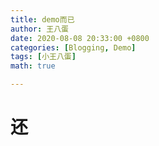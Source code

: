 ```yaml
---
title: demo而已
author: 王八蛋
date: 2020-08-08 20:33:00 +0800
categories: [Blogging, Demo]
tags: [小王八蛋]
math: true

---
```


# 还